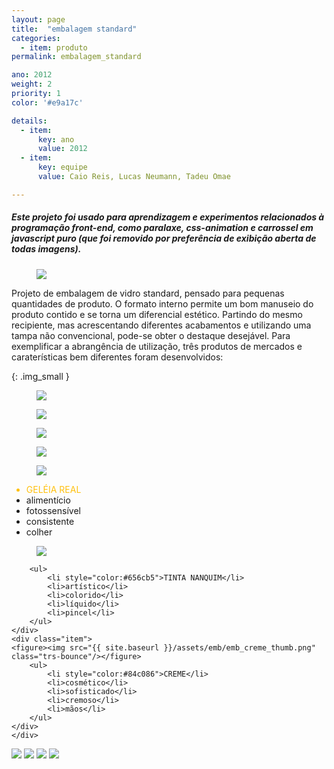 ```yaml
---
layout: page
title:  "embalagem standard"
categories:
  - item: produto
permalink: embalagem_standard

ano: 2012
weight: 2
priority: 1
color: '#e9a17c'

details:
  - item:
      key: ano
      value: 2012
  - item:
      key: equipe
      value: Caio Reis, Lucas Neumann, Tadeu Omae

---
```

<link type="text/css" rel="stylesheet" href="/css/stylesheet.css"/>

##### Este projeto foi usado para aprendizagem e experimentos relacionados à programação front-end, como paralaxe, css-animation e carrossel em javascript puro (que foi removido por preferência de exibição aberta de todas imagens).

<figure><img src="{{ site.baseurl }}/assets/emb/imagem4.jpg"/></figure>

Projeto de embalagem de vidro standard, pensado para pequenas quantidades de produto. O formato interno permite um bom manuseio do produto contido e se torna um diferencial estético. Partindo do mesmo recipiente, mas acrescentando diferentes acabamentos e utilizando uma tampa não convencional, pode-se obter o destaque desejável. Para exemplificar a abrangência de utilização, três produtos de mercados e caraterísticas bem diferentes foram desenvolvidos:

{: .img_small }
<figure><img src="{{ site.baseurl }}/assets/emb/esquemat.png"/></figure>
<figure><img src="{{ site.baseurl }}/assets/emb/imagem1.jpg"/></figure>
<figure><img src="{{ site.baseurl }}/assets/emb/imagem2.jpg"/></figure>
<figure><img src="{{ site.baseurl }}/assets/emb/imagem3.jpg"/></figure>


<div class="itens">
	<div class="item">
    <figure><img src="{{ site.baseurl }}/assets/emb/emb_geleia_thumb.png" class="trs-bounce"/></figure>
		<ul>
			<li style="color:#ffc00f">GELÉIA REAL</li>
			<li>alimentício</li>
			<li>fotossensível</li>
			<li>consistente</li>
			<li>colher</li>
		</ul>
		</div>
	<div class="item">
    <figure><img src="{{ site.baseurl }}/assets/emb/emb_tinta_thumb.png" class="trs-bounce"/></figure>

		<ul>
			<li style="color:#656cb5">TINTA NANQUIM</li>
			<li>artístico</li>
			<li>colorido</li>
			<li>líquido</li>
			<li>pincel</li>
		</ul>
	</div>
	<div class="item">
    <figure><img src="{{ site.baseurl }}/assets/emb/emb_creme_thumb.png" class="trs-bounce"/></figure>
		<ul>
			<li style="color:#84c086">CREME</li>
			<li>cosmético</li>
			<li>sofisticado</li>
			<li>cremoso</li>
			<li>mãos</li>
		</ul>
	</div>
	</div>


<div class="left full" style="display: block;">
	<img src="{{ site.baseurl }}/assets/emb/emb_paral_fundo.jpg"/>
	<img id="tinta-preta" class="mt" src="{{ site.baseurl }}/assets/emb/emb_paral_preto.png" data-speed="-3"/>
	<img id="tinta-azul" class="mt" src="{{ site.baseurl }}/assets/emb/emb_paral_azul.png" data-speed="4"/>
	<img id="tinta-verm" class="mt" src="{{ site.baseurl }}/assets/emb/emb_paral_verm.png" data-speed="1"/>
</div>

<script type="text/javascript" src="https://ajax.googleapis.com/ajax/libs/jquery/1.8.3/jquery.min.js"></script>
<script type="text/javascript">
  $(document).ready(function(){
    $('img.mt').each(function(){
      var $obj = $(this);
      var mtin = parseInt($obj.css("margin-top"));
      $(window).scroll(function() {
        var yPos = mtin -((  (($(window).scrollTop()+$(window).height())/$(document).height()) * $obj.parent().height()) / $obj.data('speed'));
        var mtpos = yPos + 'px';
        $obj.css('margin-top', mtpos);
      });
    });
  });
</script>
